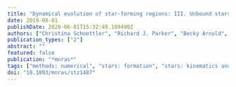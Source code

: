 ```yaml
---
title: "Dynamical evolution of star-forming regions: III. Unbound stars and predictions for Gaia"
date: 2019-08-01
publishDate: 2020-06-01T15:32:49.109490Z
authors: ["Christina Schoettler", "Richard J. Parker", "Becky Arnold", "Liam P. Grimmett", "Jos de Bruijne", "Nicholas J. Wright"]
publication_types: ["2"]
abstract: ""
featured: false
publication: "*mnras*"
tags: ["methods: numerical", "stars: formation", "stars: kinematics and dynamics", "open clusters and associations: general", "Astrophysics - Solar and Stellar Astrophysics", "Astrophysics - Astrophysics of Galaxies"]
doi: "10.1093/mnras/stz1487"
---
```


